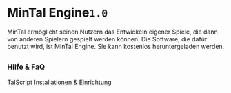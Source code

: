 
# MinTal Engine`1.0`

MinTal ermöglicht seinen Nutzern das Entwickeln eigener Spiele, die dann von anderen Spielern gespielt werden können. Die Software, die dafür benutzt wird, ist MinTal Engine. Sie kann kostenlos heruntergeladen werden.

## 
### Hilfe & FaQ
[TalScript](https://github.com/LoVeYunai/MinTal-Engine/blob/main/TALSCRIPT.md)
[Installationen & Einrichtung](https://github.com/LoVeYunai/MinTal-Engine/blob/main/INSTALLITION.md)
